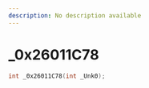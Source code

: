 ```yaml
---
description: No description available 
---
```


# _0x26011C78

```cpp
int _0x26011C78(int _Unk0);
```